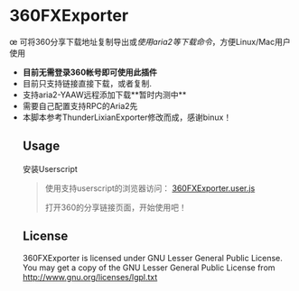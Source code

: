 <h1>
<a name="360fxexporter" class="anchor" href="#thunderlixianexporter"><span class="mini-icon mini-icon-link"></span></a>360FXExporter</h1>

<p>œ
可将360分享下载地址复制导出或<i>使用aria2等下载命令</i>，方便Linux/Mac用户使用</p>

<ul>
<li><strong>目前无需登录360帐号即可使用此插件</strong></li>
<li>目前只支持链接直接下载，或者复制.</li>
<li>支持aria2-YAAW远程添加下载**暂时内测中**</li>
<li>需要自己配置支持RPC的Aria2先</li>
<li>本脚本参考ThunderLixianExporter修改而成，感谢binux！</li>

<h2>
<a name="usage" class="anchor" href="#usage"><span class="mini-icon mini-icon-link"></span></a>Usage</h2>

<p>安装Userscript</p>

<blockquote>
<p>使用支持userscript的浏览器访问： <a href="https://raw.github.com/chztv/360FXExporter/master/360FXExporter.user.js">360FXExporter.user.js</a></p>

<p>打开360的分享链接页面，开始使用吧！<br></p>
</blockquote>


<h2>
<a name="license" class="anchor" href="#license"><span class="mini-icon mini-icon-link"></span></a>License</h2>

<p>360FXExporter is licensed under GNU Lesser General Public License.
You may get a copy of the GNU Lesser General Public License from <a href="http://www.gnu.org/licenses/lgpl.txt">http://www.gnu.org/licenses/lgpl.txt</a></p>